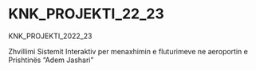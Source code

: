 # KNK_PROJEKTI_22_23
KNK_PROJEKTI_2022_23

Zhvillimi Sistemit Interaktiv per menaxhimin e fluturimeve ne aeroportin e Prishtinës “Adem Jashari”
